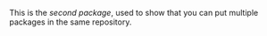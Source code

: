 This is the _second package_, used to show
that you can put multiple packages in the same repository.